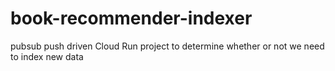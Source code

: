 # book-recommender-indexer
pubsub push driven Cloud Run project to determine whether or not we need to index new data
